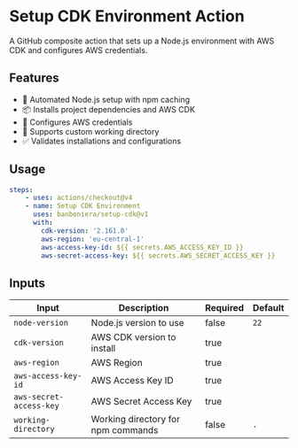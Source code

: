 # Setup CDK Environment Action

A GitHub composite action that sets up a Node.js environment with AWS CDK and configures AWS credentials.

## Features

- 🚀 Automated Node.js setup with npm caching
- 📦 Installs project dependencies and AWS CDK
- 🔐 Configures AWS credentials
- 📁 Supports custom working directory
- ✅ Validates installations and configurations

## Usage

```yaml
steps:
    - uses: actions/checkout@v4
    - name: Setup CDK Environment
      uses: banboniera/setup-cdk@v1
      with:
        cdk-version: '2.161.0'
        aws-region: 'eu-central-1'
        aws-access-key-id: ${{ secrets.AWS_ACCESS_KEY_ID }}
        aws-secret-access-key: ${{ secrets.AWS_SECRET_ACCESS_KEY }}
```

## Inputs

| Input | Description | Required | Default |
| ----- | ----------- | -------- | ------- |
| `node-version` | Node.js version to use | false | `22` |
| `cdk-version` | AWS CDK version to install | true | |
| `aws-region` | AWS Region | true | |
| `aws-access-key-id` | AWS Access Key ID | true | |
| `aws-secret-access-key` | AWS Secret Access Key | true | |
| `working-directory` | Working directory for npm commands | false | `.` |
